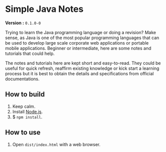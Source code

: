 # Simple Java Notes

**Version :** `0.1.0-0`

Trying to learn the Java programming language or doing a revision? Make sense, as Java is one of the most popular programming languages that can be used to develop large scale corporate web applications or portable mobile applications. Beginner or intermediate, here are some notes and tutorials that could help.

The notes and tutorials here are kept short and easy-to-read. They could be useful for quick refresh, reaffirm existing knowledge or kick start a learning process but it is best to obtain the details and specifications from official documentations.

## How to build

1. Keep calm.
2. Install [Node.js](http://nodejs.org/ "Node.js official website.").
3. $ `npm install`.

## How to use

1. Open `dist/index.html` with a web browser.